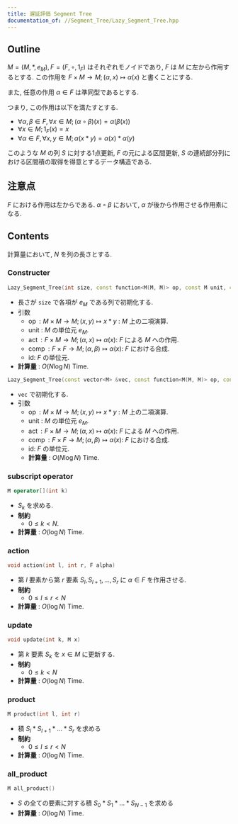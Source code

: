 ```yaml
---
title: 遅延評価 Segment Tree
documentation_of: //Segment_Tree/Lazy_Segment_Tree.hpp
---
```


## Outline

$M = (M, *, e_M), F = (F, \circ, 1_F)$ はそれぞれモノイドであり, $F$ は $M$ に左から作用するとする. この作用を $F \times M \to M; (\alpha,x) \mapsto \alpha(x)$ と書くことにする.

また, 任意の作用 $\alpha \in F$ は準同型であるとする.

つまり, この作用は以下を満たすとする.

- $\forall \alpha, \beta \in F, \forall x \in M; (\alpha \circ \beta)(x)=\alpha(\beta(x))$
- $\forall x \in M; 1_F(x)=x$
- $\forall \alpha \in F, \forall x,y \in M; \alpha(x * y)=\alpha(x) * \alpha(y)$

このような $M$ の列 $S$ に対する1点更新, $F$ の元による区間更新, $S$ の連続部分列における区間積の取得を得意とするデータ構造である.

## 注意点

$F$ における作用は左からである. $\alpha \circ \beta$ において, $\alpha$ が後から作用させる作用素になる.

## Contents

計算量において, $N$ を列の長さとする.

### Constructer

```cpp
Lazy_Segment_Tree(int size, const function<M(M, M)> op, const M unit, const function<M(F, M)> act, const function<F(F, F)> comp, const F id)
```

* 長さが `size` で各項が $e_M$ である列で初期化する.
* 引数
  * $\operatorname{op}: M \times M \to M; (x, y) \mapsto x * y$ : $M$ 上の二項演算.
  * $\mathrm{unit}$ : $M$ の単位元 $e_M$.
  * $\operatorname{act}: F \times M \to M; (\alpha, x) \mapsto \alpha(x)$: $F$ による $M$ への作用.
  * $\operatorname{comp}: F \times F \to M; (\alpha, \beta) \mapsto \alpha(x)$: $F$ における合成.
  * $\mathrm{id}$: $F$ の単位元.
* **計算量** : $O(N \log N)$ Time.

```cpp
Lazy_Segment_Tree(const vector<M> &vec, const function<M(M, M)> op, const M unit, const function<M(F, M)> act, const function<F(F, F)> comp, const F id)
```

* `vec` で初期化する.
* 引数
  * $\operatorname{op}: M \times M \to M; (x, y) \mapsto x * y$ : $M$ 上の二項演算.
  * $\mathrm{unit}$ : $M$ の単位元 $e_M$.
  * $\operatorname{act}: F \times M \to M; (\alpha, x) \mapsto \alpha(x)$: $F$ による $M$ への作用.
  * $\operatorname{comp}: F \times F \to M; (\alpha, \beta) \mapsto \alpha(x)$: $F$ における合成.
  * $\mathrm{id}$: $F$ の単位元.
  * **計算量** : $O(N \log N)$ Time.

### subscript operator
```cpp
M operator[](int k)
```

* $S_k$ を求める.
* **制約**
  * $0 \leq k \lt N$.
* **計算量** : $O(\log N)$ Time.

### action

```cpp
void action(int l, int r, F alpha)
```

- 第 $l$ 要素から第 $r$ 要素 $S_l, S_{l+1}, \dots, S_r$ に $\alpha \in F$ を作用させる.
- **制約**
  - $0 \leq l \leq r \lt N$
- **計算量** : $O(\log N)$ Time.

### update

```cpp
void update(int k, M x)
```

- 第 $k$ 要素 $S_k$ を $x \in M$ に更新する.
- **制約**
  - $0 \leq k \lt N$
- **計算量** : $O(\log N)$ Time.

### product

```cpp
M product(int l, int r)
```

- 積 $S_l * S_{l+1} * \dots * S_r$ を求める
- **制約**
  - $0 \leq l \leq r \lt N$
- **計算量** : $O(\log N)$ Time.

### all_product

```cpp
M all_product()
```
- $S$ の全ての要素に対する積 $S_0 * S_1 * \dots * S_{N-1}$ を求める
- **計算量** : $O(\log N)$ Time.
